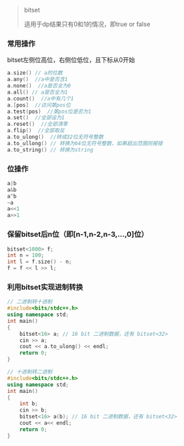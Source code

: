 > bitset
>
> 适用于dp结果只有0和1的情况，即true or false



### 常用操作

bitset左侧位高位，右侧位低位，且下标从0开始

```cpp
a.size() // a的位数
a.any()  //a中是否含1
a.none()  //a是否全为0
a.all() // a是否全为1
a.count()  //a中有几个1
a.[pos]  //访问第pos位
a.test(pos)  //第pos位是否为1
a.set()  //全部设为1
a.reset()  //全部清零
a.flip()  //全部取反
a.to_ulong()  //转成32位无符号整数
a.to_ullong() // 转换为64位无符号整数，如果超出范围则报错
a.to_string() // 转换为string
```



### 位操作

```cpp
a|b
a&b
a^b
~a
a<<1
a>>1
```



### 保留bitset后n位（即[n-1,n-2,n-3,...,0]位）

```cpp
bitset<1000> f;
int n = 100;
int l = f.size() - n;
f = f << l >> l;
```



### 利用bitset实现进制转换

```cpp
// 二进制转十进制
#include<bits/stdc++.h>
using namespace std;
int main()
{
    bitset<16> a; // 16 bit 二进制数据，还有 bitset<32>
    cin >> a;
    cout << a.to_ulong() << endl;
    return 0;
}

// 十进制转二进制
#include<bits/stdc++.h>
using namespace std;
int main()
{
    int b;
    cin >> b;
    bitset<16> a(b); // 16 bit 二进制数据，还有 bitset<32>
    cout << a<< endl;
    return 0;
}
```

